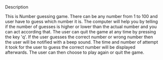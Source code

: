 Description

This is Number guessing game. There can be any number from 1 to 100 and user have to guess which number it is. The computer will help you by telling if the number of guesses is higher or lower than the actual number and you can act according that.
The user can quit the game at any time by pressing the key 'q'. If the user guesses the correct number or wrong number then the user will be notified with a beep sound. The time and number of attempt it took for the user to guess the correct number will be displayed afterwards. The user can then choose to play again or quit the game.
